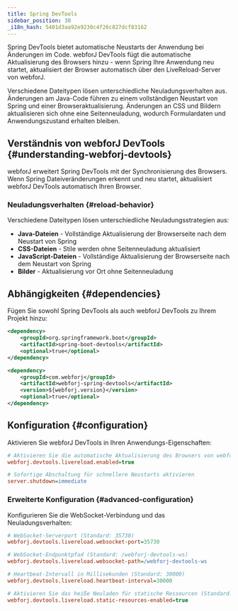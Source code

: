 ```yaml
---
title: Spring DevTools
sidebar_position: 30
_i18n_hash: 5401d3aa92e9230c4f26c827dcf83162
---
```

Spring DevTools bietet automatische Neustarts der Anwendung bei Änderungen im Code. webforJ DevTools fügt die automatische Aktualisierung des Browsers hinzu - wenn Spring Ihre Anwendung neu startet, aktualisiert der Browser automatisch über den LiveReload-Server von webforJ.

Verschiedene Dateitypen lösen unterschiedliche Neuladungsverhalten aus. Änderungen am Java-Code führen zu einem vollständigen Neustart von Spring und einer Browseraktualisierung. Änderungen an CSS und Bildern aktualisieren sich ohne eine Seitenneuladung, wodurch Formulardaten und Anwendungszustand erhalten bleiben.

## Verständnis von webforJ DevTools {#understanding-webforj-devtools}

webforJ erweitert Spring DevTools mit der Synchronisierung des Browsers. Wenn Spring Dateiveränderungen erkennt und neu startet, aktualisiert webforJ DevTools automatisch Ihren Browser.

### Neuladungsverhalten {#reload-behavior}

Verschiedene Dateitypen lösen unterschiedliche Neuladungsstrategien aus:

- **Java-Dateien** - Vollständige Aktualisierung der Browserseite nach dem Neustart von Spring
- **CSS-Dateien** - Stile werden ohne Seitenneuladung aktualisiert  
- **JavaScript-Dateien** - Vollständige Aktualisierung der Browserseite nach dem Neustart von Spring
- **Bilder** - Aktualisierung vor Ort ohne Seitenneuladung

## Abhängigkeiten {#dependencies}

Fügen Sie sowohl Spring DevTools als auch webforJ DevTools zu Ihrem Projekt hinzu:

```xml title="pom.xml"
<dependency>
    <groupId>org.springframework.boot</groupId>
    <artifactId>spring-boot-devtools</artifactId>
    <optional>true</optional>
</dependency>

<dependency>
    <groupId>com.webforj</groupId>
    <artifactId>webforj-spring-devtools</artifactId>
    <version>${webforj.version}</version>
    <optional>true</optional>
</dependency>
```

## Konfiguration {#configuration}

Aktivieren Sie webforJ DevTools in Ihren Anwendungs-Eigenschaften:

```Ini title="application.properties"
# Aktivieren Sie die automatische Aktualisierung des Browsers von webforJ
webforj.devtools.livereload.enabled=true

# Sofortige Abschaltung für schnellere Neustarts aktivieren
server.shutdown=immediate
```

### Erweiterte Konfiguration {#advanced-configuration}

Konfigurieren Sie die WebSocket-Verbindung und das Neuladungsverhalten:

```Ini title="application.properties"
# WebSocket-Serverport (Standard: 35730)
webforj.devtools.livereload.websocket-port=35730

# WebSocket-Endpunktpfad (Standard: /webforj-devtools-ws)
webforj.devtools.livereload.websocket-path=/webforj-devtools-ws

# Heartbeat-Intervall in Millisekunden (Standard: 30000)
webforj.devtools.livereload.heartbeat-interval=30000

# Aktivieren Sie das heiße Neuladen für statische Ressourcen (Standard: true)
webforj.devtools.livereload.static-resources-enabled=true
```
